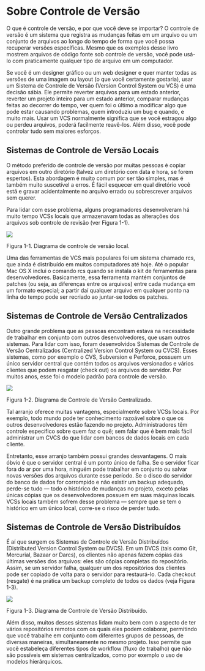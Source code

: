 # Sobre Controle de Versão

O que é controle de versão, e por que você deve se importar? O controle de versão é um sistema que registra as mudanças feitas em um arquivo ou um conjunto de arquivos ao longo do tempo de forma que você possa recuperar versões específicas. Mesmo que os exemplos desse livro mostrem arquivos de código fonte sob controle de versão, você pode usá-lo com praticamente qualquer tipo de arquivo em um computador.

Se você é um designer gráfico ou um web designer e quer manter todas as versões de uma imagem ou layout (o que você certamente gostaria), usar um Sistema de Controle de Versão (Version Control System ou VCS) é uma decisão sábia. Ele permite reverter arquivos para um estado anterior, reverter um projeto inteiro para um estado anterior, comparar mudanças feitas ao decorrer do tempo, ver quem foi o último a modificar algo que pode estar causando problemas, quem introduziu um bug e quando, e muito mais. Usar um VCS normalmente significa que se você estragou algo ou perdeu arquivos, poderá facilmente reavê-los. Além disso, você pode controlar tudo sem maiores esforços.

## Sistemas de Controle de Versão Locais

O método preferido de controle de versão por muitas pessoas é copiar arquivos em outro diretório (talvez um diretório com data e hora, se forem espertos). Esta abordagem é muito comum por ser tão simples, mas é também muito suscetível a erros. É fácil esquecer em qual diretório você está e gravar acidentalmente no arquivo errado ou sobrescrever arquivos sem querer.

Para lidar com esse problema, alguns programadores desenvolveram há muito tempo VCSs locais que armazenavam todas as alterações dos arquivos sob controle de revisão (ver Figura 1-1).


![](http://git-scm.com/figures/18333fig0101-tn.png)

Figura 1-1. Diagrama de controle de versão local.

Uma das ferramentas de VCS mais populares foi um sistema chamado rcs, que ainda é distribuído em muitos computadores até hoje. Até o popular Mac OS X inclui o comando rcs quando se instala o kit de ferramentas para desenvolvedores. Basicamente, essa ferramenta mantém conjuntos de patches (ou seja, as diferenças entre os arquivos) entre cada mudança em um formato especial; a partir daí qualquer arquivo em qualquer ponto na linha do tempo pode ser recriado ao juntar-se todos os patches.

## Sistemas de Controle de Versão Centralizados

Outro grande problema que as pessoas encontram estava na necessidade de trabalhar em conjunto com outros desenvolvedores, que usam outros sistemas. Para lidar com isso, foram desenvolvidos Sistemas de Controle de Versão Centralizados (Centralized Version Control System ou CVCS). Esses sistemas, como por exemplo o CVS, Subversion e Perforce, possuem um único servidor central que contém todos os arquivos versionados e vários clientes que podem resgatar (check out) os arquivos do servidor. Por muitos anos, esse foi o modelo padrão para controle de versão.


![](http://git-scm.com/figures/18333fig0102-tn.png)

Figura 1-2. Diagrama de Controle de Versão Centralizado.

Tal arranjo oferece muitas vantagens, especialmente sobre VCSs locais. Por exemplo, todo mundo pode ter conhecimento razoável sobre o que os outros desenvolvedores estão fazendo no projeto. Administradores têm controle específico sobre quem faz o quê; sem falar que é bem mais fácil administrar um CVCS do que lidar com bancos de dados locais em cada cliente.

Entretanto, esse arranjo também possui grandes desvantagens. O mais óbvio é que o servidor central é um ponto único de falha. Se o servidor ficar fora do ar por uma hora, ninguém pode trabalhar em conjunto ou salvar novas versões dos arquivos durante esse período. Se o disco do servidor do banco de dados for corrompido e não existir um backup adequado, perde-se tudo — todo o histórico de mudanças no projeto, exceto pelas únicas cópias que os desenvolvedores possuem em suas máquinas locais. VCSs locais também sofrem desse problema — sempre que se tem o histórico em um único local, corre-se o risco de perder tudo.

## Sistemas de Controle de Versão Distribuídos

É aí que surgem os Sistemas de Controle de Versão Distribuídos (Distributed Version Control System ou DVCS). Em um DVCS (tais como Git, Mercurial, Bazaar or Darcs), os clientes não apenas fazem cópias das últimas versões dos arquivos: eles são cópias completas do repositório. Assim, se um servidor falha, qualquer um dos repositórios dos clientes pode ser copiado de volta para o servidor para restaurá-lo. Cada checkout (resgate) é na prática um backup completo de todos os dados (veja Figura 1-3).


![](http://git-scm.com/figures/18333fig0103-tn.png)

Figura 1-3. Diagrama de Controle de Versão Distribuído.

Além disso, muitos desses sistemas lidam muito bem com o aspecto de ter vários repositórios remotos com os quais eles podem colaborar, permitindo que você trabalhe em conjunto com diferentes grupos de pessoas, de diversas maneiras, simultaneamente no mesmo projeto. Isso permite que você estabeleça diferentes tipos de workflow (fluxo de trabalho) que não são possíveis em sistemas centralizados, como por exemplo o uso de modelos hierárquicos.
